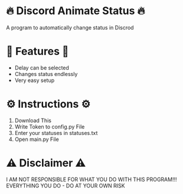 # 🔥 Discord Animate Status 🔥
A program to automatically change status in Discrod

# 🌟 Features 🌟
- Delay can be selected
- Changes status endlessly
- Very easy setup

# ⚙️ Instructions ⚙️
1) Download This
2) Write Token to config.py File
3) Enter your statuses in statuses.txt
4) Open main.py File

# ⚠️ Disclaimer ⚠️
I AM NOT RESPONSIBLE FOR WHAT YOU DO WITH THIS PROGRAM!!!
EVERYTHING YOU DO - DO AT YOUR OWN RISK
